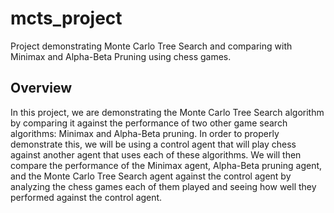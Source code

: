 # mcts_project
Project demonstrating Monte Carlo Tree Search and comparing with Minimax and Alpha-Beta Pruning using chess games.

## Overview
In this project, we are demonstrating the Monte Carlo Tree Search algorithm by comparing it against the performance of two other game search algorithms: Minimax and Alpha-Beta pruning. In order to properly demonstrate this, we will be using a control agent that will play chess against another agent that uses each of these algorithms. We will then compare the performance of the Minimax agent, Alpha-Beta pruning agent, and the Monte Carlo Tree Search agent against the control agent by analyzing the chess games each of them played and seeing how well they performed against the control agent.
